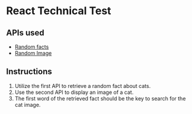 # React Technical Test

## APIs used

- [Random facts](https://catfact.ninja/fact)
- [Random Image](https://cataas.com/cat/says/hello)

## Instructions

1. Utilize the first API to retrieve a random fact about cats.
2. Use the second API to display an image of a cat.
3. The first word of the retrieved fact should be the key to search for the cat image.
